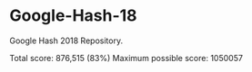 # Google-Hash-18
Google Hash 2018 Repository.

Total score: 876,515 (83%)
Maximum possible score: 1050057

